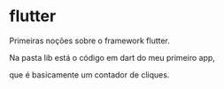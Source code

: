 # flutter

Primeiras noções sobre o framework flutter.

Na pasta lib está o código em dart do meu primeiro app, 

que é basicamente um contador de cliques.
